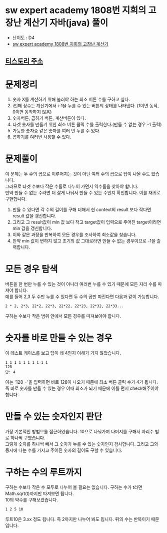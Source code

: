 # sw expert academy 1808번 지희의 고장난 계산기 자바(java)  풀이
- 난이도 : D4
- [sw expert academy 1808번 지희의 고장난 계산기](https://swexpertacademy.com/main/code/problem/problemDetail.do?contestProbId=AV4yC3pqCegDFAUx)

## [티스토리 주소](https://hoho325.tistory.com/)

# 문제정리
1. 숫자 X를 계산하기 위해 눌러야 하는 최소 버튼 수를 구하고 싶다.
2. i번째 정수는 계산기에서 i-1을 누를 수 있는 버튼의 상태를 나타낸다. (1이면 동작, 0이면 동작하지 않음)
3. 숫자버튼, 곱하기 버튼, 계산버튼이 있다.
4. 타겟 숫자를 만들기 위한 최소 버튼 클릭 수를 출력한다.(만들 수 없는 경우 -1 출력)
5. 가능한 숫자중 같은 숫자를 여러 번 누를 수 있다.
6. 곱하기를 여러번 사용할 수 있다.

# 문제풀이
이 문제는 두 수의 곱으로 이루어지는 것이 아닌 여러 수의 곱으로 답이 나올 수도 있습니다.  
그러므로 타겟 수보다 작은 수들로 나누어 가면서 약수들을 찾아야 합니다.  
만약 만들 수 없는 수라면 더 잘게 나눠서 만들 수 있는 수인지 확인합니다. 이를 재귀로 구현합니다.  
1. 만들 수 있다면 각 수의 길이를 구해 더해서 현 context의 result 보다 작다면 result 값을 갱신합니다.  
2. 그리고 그 result값이 min 값 보다 작고 target값이 입력으로 주어진 target이라면 min 값을 갱신합니다.  
3. 이와 같은 과정을 반복하여 모든 경우를 조사하여 최소값을 찾습니다.  
4. 만약 min 값이 변하지 않고 초기의 값 그대로라면 만들 수 없는 경우이므로 -1을 출력합니다.

# 모든 경우 탐색
버튼을 한 번만 누를 수 있는 것이 아니라 여러번 누를 수 있기 때문에 모든 자리 수를 따져야 합니다.  
예를 들어 2,3 두 수만 누를 수 있다면 두 수의 곱만 따진다면 다음과 같이 가능합니다.  
```
2 * 2, 2*3, 22*2, 22*3, 22*22, 22*23, 22*32, 22*33...
```
구하는 수보다 작은 범위 안에서 모든 경우를 따져보아야 합니다.

# 숫자를 바로 만들 수 있는 경우
이 테스트 케이스를 보고 답이 왜 4인지 이해가 가지 않았습니다.
```
1 1 1 1 1 1 1 1 1 1
128
답: 4
```
이는 '128 ='을 입력하면 바로 128이 나오기 때문에 최소 버튼 클릭 수가 4가 됩니다.  
즉 바로 숫자를 만들 수 있는 경우 이때 최소가 되기 때문에 이를 먼저 check해주어야 합니다.

# 만들 수 있는 숫자인지 판단
가장 기본적인 방법으롤 접근하였습니다. 10으로 나눠가며 나머지를 구해서 자리수 별로 하나씩 구했습니다.  
그렇게 숫자를 하나씩 빼서 그 숫자가 누를 수 있는 숫자인지 검사합니다. 그리고 그와 동시에 나눈 수를 가지고 주어진 숫자의 길이도 구할 수 있습니다.

# 구하는 수의 루트까지
구하는 수보다 작은 수 모두로 나누어 볼 필요는 없습니다. 구하는 수가 t라면 Math.sqrt(t)까지만 따져보면 됩니다.  
10의 약수를 구해보겠습니다.
```
1 2 5 10
```
루트10은 3.xx 정도 됩니다. 즉 2까지만 나누어 봐도 됩니다. 뒤의 수는 반복이기 때문입니다.